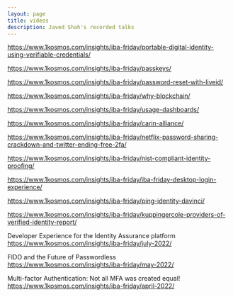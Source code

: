```yaml
---
layout: page
title: videos
description: Javed Shah's recorded talks
---
```


https://www.1kosmos.com/insights/iba-friday/portable-digital-identity-using-verifiable-credentials/


https://www.1kosmos.com/insights/iba-friday/passkeys/

https://www.1kosmos.com/insights/iba-friday/password-reset-with-liveid/

https://www.1kosmos.com/insights/iba-friday/why-blockchain/

https://www.1kosmos.com/insights/iba-friday/usage-dashboards/

https://www.1kosmos.com/insights/iba-friday/carin-alliance/

https://www.1kosmos.com/insights/iba-friday/netflix-password-sharing-crackdown-and-twitter-ending-free-2fa/

https://www.1kosmos.com/insights/iba-friday/nist-compliant-identity-proofing/

https://www.1kosmos.com/insights/iba-friday/iba-friday-desktop-login-experience/

https://www.1kosmos.com/insights/iba-friday/ping-identity-davinci/

https://www.1kosmos.com/insights/iba-friday/kuppingercole-providers-of-verified-identity-report/

Developer Experience for the Identity Assurance platform
https://www.1kosmos.com/insights/iba-friday/july-2022/

FIDO and the Future of Passwordless
https://www.1kosmos.com/insights/iba-friday/may-2022/

Multi-factor Authentication: Not all MFA was created equal!
https://www.1kosmos.com/insights/iba-friday/april-2022/
